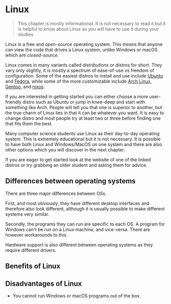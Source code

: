 # Linux

> This chapter is mostly informational. It is not necessary to read it but it is helpful to know about Linux as you will have to use it during your studies.

Linux is a free and _open-source_ operating system. This means that anyone can view the code that drives a Linux system, unlike Windows or macOS which are _closed-source_.

Linux comes in many variants called _distributions_ or _distros_ for short. They vary only slightly, it is mostly a spectrum of ease-of-use vs freedom of configuration. Some of the easiest distros to install and use include [Ubuntu]() and [Fedora](), while some of the more customizable include [Arch Linux](), [Gentoo](), and [nixos]().

If you are interested in getting started you can either choose a more user-friendly distro such as Ubuntu or jump in knee-deep and start with something like Arch. People will tell you that one is superior to another, but the true charm of Linux lies in that it can be whatever you want. It is easy to change distro and most people try at least two or three before finding one that fits them the best.

Many computer science students use Linux as their day-to-day operating system. This is extremely educational but it is not necessary. It is possible to have both Linux and Windows/MacOS on one system and there are also other options which you will discover in the next chapter.

If you are eager to get started look at the website of one of the linked distros or try grabbing an older student and asking them for advice.

## Differences between operating systems

There are three major differences between OSs.

First, and most obviously, they have different desktop interfaces and therefore also look different, although it is usually possible to make different systems very similar.

Secondly, the programs they can run are specific to each OS. A program for Windows can't be run on a Linux machine, and vice-versa. There are however workarounds to this.

Hardware support is also different between operating systems as they require different drivers.

## Benefits of Linux

## Disadvantages of Linux

- You cannot run Windows or macOS programs out of the box.
